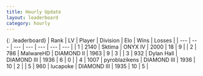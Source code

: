 ```yaml
---
title: Hourly Update
layout: leaderboard
category: hourly
---
```


{: .leaderboard}
| Rank | LV | Player | Division | Elo | Wins | Losses |
| --- | --- | --- | --- | --- | --- | --- |
| <span data-change="0">1</span> | 2140 | <span title="ID: 353063">Sktima</span> | ONYX IV | <span data-change="0">2000</span> | <span data-change="0">18</span> | <span data-change="0">9</span> |
| <span data-change="0">2</span> | 786 | <span title="ID: 261794">MalwareHD</span> | DIAMOND II | <span data-change="21">1963</span> | <span data-change="2">9</span> | <span data-change="0">3</span> |
| <span data-change="0">3</span> | 932 | <span title="ID: 174294">Dylan Hall</span> | DIAMOND III | <span data-change="0">1936</span> | <span data-change="0">6</span> | <span data-change="0">0</span> |
| <span data-change="4">4</span> | 1007 | <span title="ID: 143220">pyroblazikens</span> | DIAMOND III | <span data-change="46">1936</span> | <span data-change="6">10</span> | <span data-change="2">2</span> |
| <span data-change="-1">5</span> | 960 | <span title="ID: 41925">lucapoke</span> | DIAMOND III | <span data-change="0">1935</span> | <span data-change="0">10</span> | <span data-change="0">5</span> |